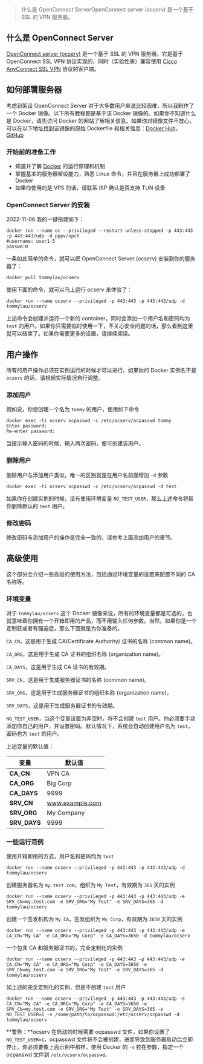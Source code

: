 > 什么是 OpenConnect ServerOpenConnect server (ocserv) 是一个基于 SSL 的 VPN 服务器。

[](#什么是-OpenConnect-Server "什么是 OpenConnect Server")什么是 OpenConnect Server
--------------------------------------------------------------------------

[OpenConnect server (ocserv)](https://www.infradead.org/ocserv/) 是一个基于 SSL 的 VPN 服务器。它是基于 OpenConnect SSL VPN 协议实现的，同时（实验性质）兼容使用 [Cisco AnyConnect SSL VPN](https://www.cisco.com/c/en/us/support/security/anyconnect-vpn-client/tsd-products-support-series-home.html) 协议的客户端。

[](#如何部署服务器 "如何部署服务器")如何部署服务器
-----------------------------

考虑到架设 OpenConnect Server 对于大多数用户来说比较困难，所以我制作了一个 Docker 镜像。以下所有教程都是基于该 Docker 镜像的。如果你不知道什么是 Docker，请先访问 Docker 的网站了解相关信息。如果你对镜像文件不放心，可以在以下地址找到该镜像的原始 Dockerfile 和相关信息：[Docker Hub](https://registry.hub.docker.com/u/tommylau/ocserv/)，[GitHub](https://github.com/TommyLau/docker-ocserv)

### [](#开始前的准备工作 "开始前的准备工作")开始前的准备工作

*   知道并了解 [Docker](https://www.docker.com/) 的运行原理和机制
*   掌握基本的服务器架设能力，熟悉 Linux 命令，并且在服务器上成功部署了 Docker
*   如果你使用的是 VPS 的话，请联系 ISP 确认是否支持 TUN 设备

### [](#OpenConnect-Server-的安装 "OpenConnect Server 的安装")OpenConnect Server 的安装

2022-11-06:我的一键搭建如下：

```
docker run --name oc --privileged --restart unless-stopped -p 443:443 -p 443:443/udp -d pppv/opct
#username: user1-5
passwd:0
```

一条如此简单的命令，就可以把 OpenConnect Server (ocserv) 安装到你的服务器了：

```
docker pull tommylau/ocserv
```

使用下面的命令，就可以马上运行 ocserv 来体验了：

```
docker run --name ocserv --privileged -p 443:443 -p 443:443/udp -d tommylau/ocserv
```

上述命令会创建并运行一个新的 container，同时会添加一个用户名和密码均为 `test` 的用户。如果你只需要临时使用一下，不关心安全问题的话，那么看到这里就可以结束了。如果你需要更多的设置，请继续阅读。

[](#用户操作 "用户操作")用户操作
--------------------

所有的用户操作必须在实例运行的时候才可以进行。如果你的 Docker 实例名不是 `ocserv` 的话，请根据实际情况自行调整。

### [](#添加用户 "添加用户")添加用户

假如说，你想创建一个名为 `tommy` 的用户，使用如下命令

```
docker exec -ti ocserv ocpasswd -c /etc/ocserv/ocpasswd tommy
Enter password:
Re-enter password:
```

当提示输入密码的时候，输入两次密码，便可创建该用户。

### [](#删除用户 "删除用户")删除用户

删除用户与添加用户类似，唯一的区别就是在用户名前面增加 `-d` 参数

```
docker exec -ti ocserv ocpasswd -c /etc/ocserv/ocpasswd -d test
```

如果你在创建实例的时候，没有使用环境变量 `NO_TEST_USER`，那么上述命令将帮你删除默认的 `test` 用户。

### [](#修改密码 "修改密码")修改密码

修改密码与添加用户的操作是完全一致的，请参考上面添加用户的章节。

[](#高级使用 "高级使用")高级使用
--------------------

这个部分会介绍一些高级的使用方法，包括通过环境变量的设置来配置不同的 CA 名称等。

### [](#环境变量 "环境变量")环境变量

对于 `tommylau/ocserv` 这个 Docker 镜像来说，所有的环境变量都是可选的，也就意味着你拥有一个开箱即用的产品，而不用输入任何参数。当然，如果你是一个定制狂或者有强迫症，那么下面就是为你准备的。

`CA_CN`，这是用于生成 CA(Certificate Authority) 证书的名称 (common name)。

`CA_ORG`，这是用于生成 CA 证书的组织名称 (organization name)。

`CA_DAYS`，这是用于生成 CA 证书的有效期。

`SRV_CN`，这是用于生成服务器证书的名称 (common name)。

`SRV_ORG`，这是用于生成服务器证书的组织名称 (organization name)。

`SRV_DAYS`，这是用于生成服务器证书的有效期。

`NO_TEST_USER`，当这个变量设置为非空时，将不会创建 `test` 用户。你必须要手动添加你自己的用户，并设置密码。默认情况下，系统会自动创建用户名为 `test`，密码也为 `test` 的用户。

上述变量的默认值：

<table><thead><tr><th>变量</th><th>默认值</th></tr></thead><tbody><tr><td><strong>CA_CN</strong></td><td>VPN CA</td></tr><tr><td><strong>CA_ORG</strong></td><td>Big Corp</td></tr><tr><td><strong>CA_DAYS</strong></td><td>9999</td></tr><tr><td><strong>SRV_CN</strong></td><td><a target="_blank" rel="noopener" href="http://www.example.com/">www.example.com</a></td></tr><tr><td><strong>SRV_ORG</strong></td><td>My Company</td></tr><tr><td><strong>SRV_DAYS</strong></td><td>9999</td></tr></tbody></table>

### [](#一些运行范例 "一些运行范例")一些运行范例

使用开箱即用的方式，用户名和密码均为 `test`

```
docker run --name ocserv --privileged -p 443:443 -p 443:443/udp -d tommylau/ocserv
```

创建服务器名为 `my.test.com`，组织为 `My Test`，有效期为 `365` 天的实例

```
docker run --name ocserv --privileged -p 443:443 -p 443:443/udp -e SRV_CN=my.test.com -e SRV_ORG="My Test" -e SRV_DAYS=365 -d tommylau/ocserv
```

创建一个签发机构为 `My CA`，签发组织为 `My Corp`，有效期为 `3650` 天的实例

```
docker run --name ocserv --privileged -p 443:443 -p 443:443/udp -e CA_CN="My CA" -e CA_ORG="My Corp" -e CA_DAYS=3650 -d tommylau/ocserv
```

一个包含 CA 和服务器证书的，完全定制化的实例

```
docker run --name ocserv --privileged -p 443:443 -p 443:443/udp -e CA_CN="My CA" -e CA_ORG="My Corp" -e CA_DAYS=3650 -e SRV_CN=my.test.com -e SRV_ORG="My Test" -e SRV_DAYS=365 -d tommylau/ocserv
```

如上述的完全定制化的实例，但是不创建 `test` 用户

```
docker run --name ocserv --privileged -p 443:443 -p 443:443/udp -e CA_CN="My CA" -e CA_ORG="My Corp" -e CA_DAYS=3650 -e SRV_CN=my.test.com -e SRV_ORG="My Test" -e SRV_DAYS=365 -e NO_TEST_USER=1 -v /some/path/to/ocpasswd:/etc/ocserv/ocpasswd -d tommylau/ocserv
```

**警告：**ocserv 在启动的时候需要 ocpasswd 文件，如果你设置了 `NO_TEST_USER=1`，ocpasswd 文件将不会被创建，进而导致到服务器启动后立即停止。你必须要像上面示例中那样，使用 Docker 的 `-v` 挂在参数，指定一个 ocpasswd 文件到 `/etc/ocserv/ocpasswd`。
